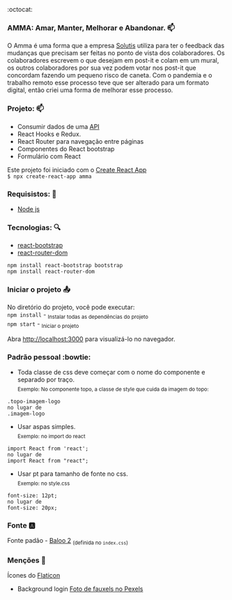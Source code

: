 :octocat:

### AMMA: Amar, Manter, Melhorar e Abandonar. :mailbox: 
 O Amma é uma forma que a empresa [Solutis](https://solutis.com.br/) utiliza para ter o feedback das mudanças que precisam ser feitas no ponto de vista dos colaboradores. Os colaboradores escrevem o que desejam em post-it e colam em um mural, os outros colaboradores por sua vez podem votar nos post-it que concordam fazendo um pequeno risco de caneta.
 Com o pandemia e o trabalho remoto esse processo teve que ser alterado para um formato digital, então criei uma forma de melhorar esse processo.

### Projeto: :mailbox: 
- Consumir dados de uma [API](https://github.com/KevenBarauna/Amma/edit/develop-api/Api/ApiAmma/README.md)
- React Hooks e Redux.
- React Router para navegação entre páginas
- Componentes do React bootstrap
- Formulário com React


Este projeto foi iniciado com o [Create React App](https://github.com/facebook/create-react-app)<br>
 `$ npx create-react-app amma`

### Requisistos: :pencil:
- [Node js](https://nodejs.org/en/)

### Tecnologias: :mag:
- [react-bootstrap](https://react-bootstrap.github.io/getting-started/introduction)  
- [react-router-dom](https://reactrouter.com/web/guides/quick-start)

```
npm install react-bootstrap bootstrap
npm install react-router-dom
```


### Iniciar o projeto :outbox_tray:
No diretório do projeto, você pode executar:<br>
`npm install` - <sub>Instalar todas as dependências do projeto</sub><br>
`npm start` - <sub>Iniciar o projeto</sub>

Abra [http://localhost:3000](http://localhost:3000) para visualizá-lo no navegador.

### Padrão pessoal :bowtie:
- Toda classe de css deve começar com o nome do componente e separado por traço.<br>
<sub>Exemplo: No componente topo, a classe de style que cuida da imagem do topo:</sub><br> 
```
.topo-imagem-logo 
no lugar de 
.imagem-logo
```

- Usar aspas simples.<br>
<sub>Exemplo: no import do react</sub>
```
import React from 'react'; 
no lugar de  
import React from "react";
```

- Usar pt para tamanho de fonte no css.<br>
<sub>Exemplo: no style.css</sub> 
```
font-size: 12pt; 
no lugar de 
font-size: 20px;
```

### Fonte :a:
Fonte padão - [Baloo 2](https://fonts.google.com/specimen/Baloo+2?sidebar.open=true&selection.family=Baloo+2:wght@400;500;600;700;800#standard-styles) <sub>(definida no `index.css`)</sub>

### Menções :page_with_curl:
 Ícones do [Flaticon](https://www.flaticon.com/br/)
- Background login [Foto de fauxels no Pexels](https://www.pexels.com/pt-br/)